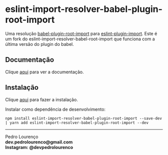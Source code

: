 # eslint-import-resolver-babel-plugin-root-import

Uma resolução [babel-plugin-root-import](babel-plugin-root-import.md) para [eslint-plugin-import](eslint-plugin-import.md). Este é um fork do eslint-import-resolver-babel-root-import que funciona com a última versão do plugin do babel.

## Documentação

Clique [aqui](https://github.com/unconfident/eslint-import-resolver-babel-plugin-root-import) para ver a documentação.

## Instalação

Clique [aqui](https://www.npmjs.com/package/eslint-import-resolver-babel-plugin-root-import) para fazer a instalação.

Instalar como dependência de desenvolvimento:

```
npm install eslint-import-resolver-babel-plugin-root-import --save-dev | yarn add eslint-import-resolver-babel-plugin-root-import --dev
```
<hr>
<stong>Pedro Lourenço</strong><br>
<Strong>dev.pedrolourenco@gmail.com</strong><br>
<Strong>Instagram: @devpedrolourenco</strong>